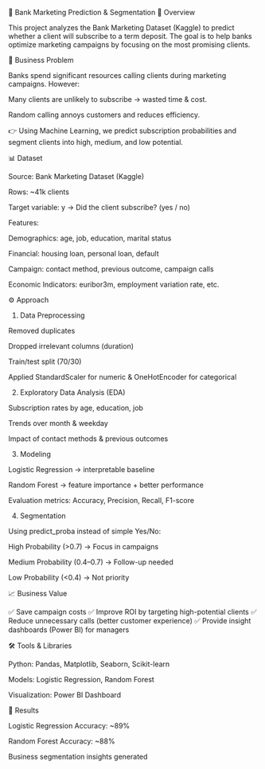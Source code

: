 📌 Bank Marketing Prediction & Segmentation
📖 Overview

This project analyzes the Bank Marketing Dataset (Kaggle) to predict whether a client will subscribe to a term deposit.
The goal is to help banks optimize marketing campaigns by focusing on the most promising clients.

🎯 Business Problem

Banks spend significant resources calling clients during marketing campaigns.
However:

Many clients are unlikely to subscribe → wasted time & cost.

Random calling annoys customers and reduces efficiency.

👉 Using Machine Learning, we predict subscription probabilities and segment clients into high, medium, and low potential.

📊 Dataset

Source: Bank Marketing Dataset (Kaggle)

Rows: ~41k clients

Target variable: y → Did the client subscribe? (yes / no)

Features:

Demographics: age, job, education, marital status

Financial: housing loan, personal loan, default

Campaign: contact method, previous outcome, campaign calls

Economic Indicators: euribor3m, employment variation rate, etc.

⚙️ Approach
1. Data Preprocessing

Removed duplicates

Dropped irrelevant columns (duration)

Train/test split (70/30)

Applied StandardScaler for numeric & OneHotEncoder for categorical

2. Exploratory Data Analysis (EDA)

Subscription rates by age, education, job

Trends over month & weekday

Impact of contact methods & previous outcomes

3. Modeling

Logistic Regression → interpretable baseline

Random Forest → feature importance + better performance

Evaluation metrics: Accuracy, Precision, Recall, F1-score

4. Segmentation

Using predict_proba instead of simple Yes/No:

High Probability (>0.7) → Focus in campaigns

Medium Probability (0.4–0.7) → Follow-up needed

Low Probability (<0.4) → Not priority

📈 Business Value

✅ Save campaign costs
✅ Improve ROI by targeting high-potential clients
✅ Reduce unnecessary calls (better customer experience)
✅ Provide insight dashboards (Power BI) for managers

🛠️ Tools & Libraries

Python: Pandas, Matplotlib, Seaborn, Scikit-learn

Models: Logistic Regression, Random Forest

Visualization: Power BI Dashboard

📌 Results

Logistic Regression Accuracy: ~89%

Random Forest Accuracy: ~88%

Business segmentation insights generated
